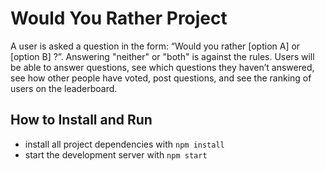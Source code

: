 # Would You Rather Project

A user is asked a question in the form: “Would you rather [option A] or [option B] ?”. Answering "neither" or "both" is against the rules. Users will be able to answer questions, see which questions they haven’t answered, see how other people have voted, post questions, and see the ranking of users on the leaderboard.

## How to Install and Run

* install all project dependencies with `npm install`
* start the development server with `npm start`